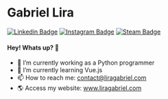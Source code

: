 # Gabriel Lira
[![Linkedin Badge](https://img.shields.io/badge/-LinkedIn-blue?style=flat-square&logo=Linkedin&logoColor=white&link=https://www.linkedin.com/in/liragabriels/)](https://www.linkedin.com/in/liragabriels/)
[![Instagram Badge](https://img.shields.io/badge/-Instagram-red?style=flat-square&logo=Instagram&logoColor=white&link=https://www.instagram.com/liragabriels/)](https://www.instagram.com/liragabriels/)
[![Steam Badge](https://img.shields.io/badge/-Steam-grey?style=flat-square&logo=Steam&logoColor=white&link=https://steamcommunity.com/id/liragabriel/)](https://steamcommunity.com/id/liragabriel/)

#### Hey! Whats up? 👋

- 🐍 I’m currently working as a Python programmer
- 🌱 I’m currently learning Vue.js
- 📫 How to reach me: contact@liragabriel.com
- 🌎 Access my website: www.liragabriel.com
